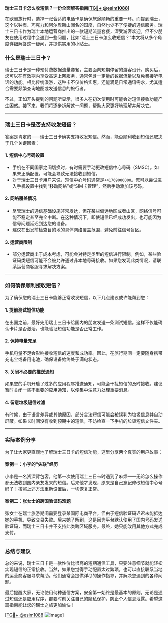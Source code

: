 **瑞士三日卡怎么收短信？一份全面解答指南[[TG💪+ @esim1088](https://t.me/s/esim1088)]**

在欧洲旅行时，选择一张合适的电话卡是确保旅途顺畅的重要一环。而提到瑞士，这个以钟表、巧克力和阿尔卑斯山闻名的国度，自然也少不了便捷的通信服务。瑞士三日卡作为瑞士本地运营商推出的一款短期流量套餐，深受游客欢迎。但不少朋友在使用过程中会遇到一些问题，比如“瑞士三日卡怎么收短信？”本文将从多个角度详细解答这一疑问，并提供实用的小贴士。

### 什么是瑞士三日卡？

瑞士三日卡是一种预付费数据流量套餐，主要面向短期停留的游客设计。购买后，您可以在有效期内享受高速上网服务，通常包含一定量的数据流量以及免费接听电话的功能。相比传统漫游，这种卡不仅价格实惠，还能满足日常通讯需求，尤其适合需要频繁查询地图或发送信息的旅行者。

不过，正如开头提到的问题所显示，很多人在初次使用时可能会对短信接收功能产生困惑。接下来，我们将逐步拆解这一问题，帮助大家更好地理解并解决它。

---

### 瑞士三日卡是否支持收发短信？

答案是肯定的——瑞士三日卡确实支持收发短信。然而，能否顺利收到短信还取决于几个关键因素：

#### 1. **短信中心号码设置**
   - 手机在不同国家之间切换时，有时需要手动更改短信中心号码（SMSC）。如果未正确配置，可能会导致无法接收到短信。
   - 对于瑞士三日卡用户来说，短信中心号码通常是`+41769000000`。您可以尝试进入手机设置中找到“移动网络”或“SIM卡管理”，然后手动添加该号码。

#### 2. **网络覆盖情况**
   - 尽管瑞士的通信基础设施非常发达，但在某些偏远地区或者山区，网络信号可能不稳定甚至完全中断。在这种情况下，即使短信已经成功发出，也可能因为信号问题延迟到达您的设备。
   - 建议在出发前检查目的地的具体网络覆盖范围，避免前往信号盲区。

#### 3. **运营商限制**
   - 部分运营商出于成本考虑，可能会对特定类型的短信进行限制。例如，某些验证码类短信可能不会被允许通过非本地号码接收。如果您发现此类情况，请联系运营商客服寻求解决方案。

---

### 如何确保顺利接收短信？

为了确保您的瑞士三日卡能够正常收发短信，以下几点建议或许能帮到您：

#### 1. **提前测试短信功能**
   在出国之前，最好先用瑞士三日卡给国内的朋友发送一条测试短信。这样不仅能确认卡片是否激活，也能验证短信功能是否正常工作。

#### 2. **保持电量充足**
   手机电量不足会影响接收短信的速度和成功率。因此，在旅行期间一定要随身携带充电宝或备用电池，确保设备始终处于满电状态。

#### 3. **关闭不必要的推送通知**
   如果您的手机开启了过多的应用程序推送通知，可能会干扰短信的及时接收。建议暂时关闭一些不重要的应用通知，以便集中注意力处理重要消息。

#### 4. **留意垃圾短信过滤**
   有时候，由于语言差异或其他原因，部分合法短信可能会被误判为垃圾信息并自动屏蔽。如果长时间没有收到预期中的短信，不妨检查一下手机的垃圾短信文件夹。

---

### 实际案例分享

为了让大家更直观地了解瑞士三日卡的短信功能，这里分享两个真实的用户故事：

#### 案例一：小李的“失联”经历
小李是一名资深背包客，他第一次使用瑞士三日卡时遇到了麻烦——无论怎么操作都无法收到国内亲友发来的短信。后来他才发现，原来是自己忘记修改短信中心号码了！按照上述方法重新设置后，一切恢复正常。

#### 案例二：张女士的跨国验证码难题
张女士在瑞士旅游期间需要登录某国际电商平台，但由于短信验证码迟迟未能抵达她的手机，导致交易失败。后来她了解到，这是因为平台默认使用了国内号码发送验证码，而瑞士三日卡并不支持此类跨区域服务。最终，她只能改用其他方式完成支付。

---

### 总结与建议

总的来说，瑞士三日卡是一款性价比很高的短期通信工具，只要注意细节就能轻松实现短信的正常接收。当然，如果您觉得手动配置太过繁琐，也可以直接联系当地的运营商客服寻求帮助。他们通常会提供详尽的操作指导，并解决您遇到的各种问题。

最后提醒大家，无论使用何种通信方案，安全第一始终是最基本的原则。无论是通过短信还是应用程序，都要时刻关注自己的隐私保护，防止个人信息泄露。希望这篇指南能让您的瑞士之旅更加愉快！

[[TG💪+ @esim1088](https://t.me/s/esim1088) ![Image](https://i.postimg.cc/4NQfJmqS/Snipaste-2025-05-13-00-14-12.png)]